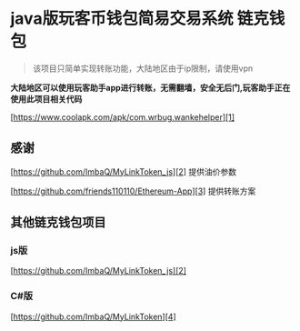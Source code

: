 # java版玩客币钱包简易交易系统  链克钱包

> 该项目只简单实现转账功能，大陆地区由于ip限制，请使用vpn

**大陆地区可以使用玩客助手app进行转账，无需翻墙，安全无后门,玩客助手正在使用此项目相关代码**

[https://www.coolapk.com/apk/com.wrbug.wankehelper][1]


## 感谢

[https://github.com/ImbaQ/MyLinkToken_js][2] 提供油价参数

[https://github.com/friends110110/Ethereum-App][3] 提供转账方案

## 其他链克钱包项目

### js版
[https://github.com/ImbaQ/MyLinkToken_js][2]  

### C#版

[https://github.com/ImbaQ/MyLinkToken][4]

[1]: https://www.coolapk.com/apk/com.wrbug.wankehelper
[2]: https://github.com/ImbaQ/MyLinkToken_js
[3]: https://github.com/friends110110/Ethereum-App
[4]: https://github.com/ImbaQ/MyLinkToken
